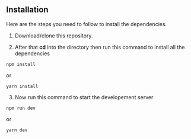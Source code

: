 

## Installation
Here are the steps you need to follow to install the dependencies.

1. Download/clone this repository.

2. After that **cd** into the directory then run this command to install all the dependencies

```
npm install
```
or

```
yarn install
``` 
3. Now run this command to start the developement server

```
npm run dev
```

or 

```
yarn dev

